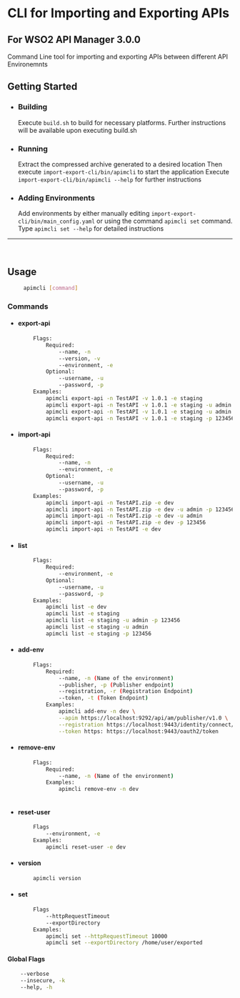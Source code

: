 # CLI for Importing and Exporting APIs
## For WSO2 API Manager 3.0.0

Command Line tool for importing and exporting APIs between different API Environemnts

## Getting Started

- ### Building
    Execute ```build.sh``` to build for necessary platforms. Further instructions will be available upon executing 
    build.sh
      
- ### Running
    Extract the compressed archive generated to a desired location
    Then execute ```import-export-cli/bin/apimcli``` to start the application
    Execute ```import-export-cli/bin/apimcli --help``` for further instructions

- ### Adding Environments
    Add environments by either manually editing ```import-export-cli/bin/main_config.yaml``` or using the command
    ```apimcli set``` command.
    Type ```apimcli set --help``` for detailed instructions

<hr/>
<br/>

## Usage 
```bash
     apimcli [command]
```

### Commands
   * #### export-api
```bash
        Flags:
            Required:
                --name, -n
                --version, -v
                --environment, -e
            Optional:
                --username, -u
                --password, -p
        Examples:
            apimcli export-api -n TestAPI -v 1.0.1 -e staging
            apimcli export-api -n TestAPI -v 1.0.1 -e staging -u admin -p 123456
            apimcli export-api -n TestAPI -v 1.0.1 -e staging -u admin
            apimcli export-api -n TestAPI -v 1.0.1 -e staging -p 123456
```


* #### import-api
    
```bash
        Flags:
            Required:
                --name, -n
                --environment, -e
            Optional:
                --username, -u 
                --password, -p 
        Examples:
            apimcli import-api -n TestAPI.zip -e dev
            apimcli import-api -n TestAPI.zip -e dev -u admin -p 123456
            apimcli import-api -n TestAPI.zip -e dev -u admin
            apimcli import-api -n TestAPI.zip -e dev -p 123456 
            apimcli import-api -n TestAPI -e dev
```
* #### list
```bash
        Flags:
            Required:
                --environment, -e
            Optional:
                --username, -u 
                --password, -p 
        Examples:
            apimcli list -e dev
            apimcli list -e staging 
            apimcli list -e staging -u admin -p 123456
            apimcli list -e staging -u admin
            apimcli list -e staging -p 123456
```
* #### add-env
```bash
        Flags:
            Required:
                --name, -n (Name of the environment)
                --publisher, -p (Publisher endpoint)
                --registration, -r (Registration Endpoint)
                --token, -t (Token Endpoint)
            Examples:
                apimcli add-env -n dev \
                --apim https://localhost:9292/api/am/publisher/v1.0 \
                --registration https://localhost:9443/identity/connect/register \
                --token https: https://localhost:9443/oauth2/token
```
* #### remove-env
```bash
        Flags:
            Required:
                --name, -n (Name of the environment)
            Examples:
                apimcli remove-env -n dev
                
```

* #### reset-user
```bash
        Flags
            --environment, -e
        Examples:
            apimcli reset-user -e dev
```
* #### version
```bash
        apimcli version 
``` 

* #### set
```bash
        Flags
            --httpRequestTimeout
            --exportDirectory
        Examples:
            apimcli set --httpRequestTimeout 10000
            apimcli set --exportDirectory /home/user/exported 
```
        
#### Global Flags
```bash
    --verbose
    --insecure, -k
    --help, -h
```
